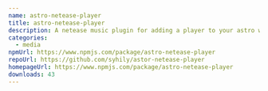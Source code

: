 ```yaml
---
name: astro-netease-player
title: astro-netease-player
description: A netease music plugin for adding a player to your astro website.
categories:
  - media
npmUrl: https://www.npmjs.com/package/astro-netease-player
repoUrl: https://github.com/syhily/astor-netease-player
homepageUrl: https://www.npmjs.com/package/astro-netease-player
downloads: 43
---
```

